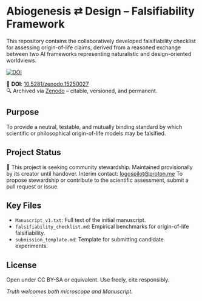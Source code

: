 # Abiogenesis ⇄ Design – Falsifiability Framework

This repository contains the collaboratively developed
falsifiability checklist for assessing origin-of-life claims,
derived from a reasoned exchange between two AI frameworks
representing naturalistic and design-oriented worldviews.


[![DOI](https://zenodo.org/badge/DOI/10.5281/zenodo.15250027.svg)](https://doi.org/10.5281/zenodo.15250027)

📘 **DOI**: [10.5281/zenodo.15250027](https://doi.org/10.5281/zenodo.15250027)  
🔍 Archived via [Zenodo](https://zenodo.org/) – citable, versioned, and permanent.

## Purpose

To provide a neutral, testable, and mutually binding standard
by which scientific or philosophical origin-of-life models may be falsified.

## Project Status

📣 This project is seeking community stewardship.
Maintained provisionally by its creator until handover.
Interim contact: [logospilot@proton.me](mailto:logospilot@proton.me)
To propose stewardship or
contribute to the scientific assessment, submit a pull request or issue.

## Key Files

- `Manuscript_v1.txt`: Full text of the initial manuscript.
- `falsifiability_checklist.md`: Empirical benchmarks for origin-of-life falsifiability.
- `submission_template.md`: Template for submitting candidate experiments.

## License

Open under CC BY-SA or equivalent. Use freely, cite responsibly.

*Truth welcomes both microscope and Manuscript.*
